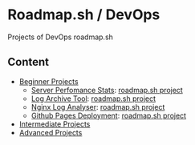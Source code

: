 # Roadmap.sh / DevOps
Projects of DevOps roadmap.sh

## Content

- [Beginner Projects](https://github.com/dottox/roadmap.sh-devops/tree/main/beginner-projects)
  - [Server Perfomance Stats](https://github.com/dottox/roadmap.sh-devops/tree/main/beginner-projects/server-performance-stats): [roadmap.sh project](https://roadmap.sh/projects/server-stats)
  - [Log Archive Tool](https://github.com/dottox/roadmap.sh-devops/tree/main/beginner-projects/log-archive-tool): [roadmap.sh project](https://roadmap.sh/projects/log-archive-tool)
  - [Nginx Log Analyser](https://github.com/dottox/roadmap.sh-devops/tree/main/beginner-projects/nginx-log-analyser): [roadmap.sh project](https://roadmap.sh/projects/nginx-log-analyser)
  - [Github Pages Deployment](https://github.com/dottox/roadmap.sh-devops/tree/main/beginner-projects/github-pages-deployment): [roadmap.sh project](https://roadmap.sh/projects/github-actions-deployment-workflow)
- [Intermediate Projects](https://github.com/dottox/roadmap.sh-devops/tree/main/intermediate-projects)
- [Advanced Projects](https://github.com/dottox/roadmap.sh-devops/tree/main/advanced-projects)
